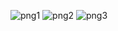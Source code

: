 ![png1](https://github.com/Ajayp111/Ajay_task_/assets/126410871/9dca2212-0a5c-4440-9c98-f75d94e3c0e4)
![png2](https://github.com/Ajayp111/Ajay_task_/assets/126410871/26c723e0-2eb4-42bf-9060-9ba201cb6b44)
![png3](https://github.com/Ajayp111/Ajay_task_/assets/126410871/9db5baf1-5357-45e9-ab70-bd21be86c4dd)
